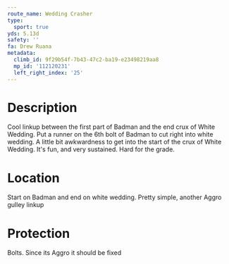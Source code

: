 ```yaml
---
route_name: Wedding Crasher
type:
  sport: true
yds: 5.13d
safety: ''
fa: Drew Ruana
metadata:
  climb_id: 9f29b54f-7b43-47c2-ba19-e23498219aa8
  mp_id: '112120231'
  left_right_index: '25'
---
```

# Description
Cool linkup between the first part of Badman and the end crux of White Wedding. Put a runner on the 6th bolt of Badman to cut right into white wedding. A little bit awkwardness to get into the start of the crux of White Wedding. It's fun, and very sustained. Hard for the grade.

# Location
Start on Badman and end on white wedding. Pretty simple, another Aggro gulley linkup

# Protection
Bolts. Since its Aggro it should be fixed
